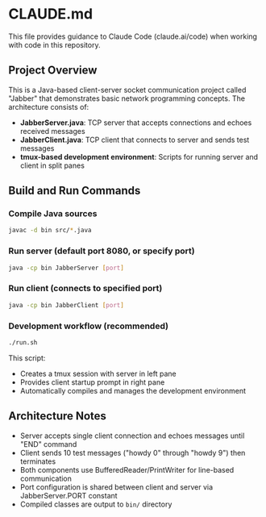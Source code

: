 # CLAUDE.md

This file provides guidance to Claude Code (claude.ai/code) when working with code in this repository.

## Project Overview

This is a Java-based client-server socket communication project called "Jabber" that demonstrates basic network programming concepts. The architecture consists of:

- **JabberServer.java**: TCP server that accepts connections and echoes received messages
- **JabberClient.java**: TCP client that connects to server and sends test messages
- **tmux-based development environment**: Scripts for running server and client in split panes

## Build and Run Commands

### Compile Java sources
```bash
javac -d bin src/*.java
```

### Run server (default port 8080, or specify port)
```bash
java -cp bin JabberServer [port]
```

### Run client (connects to specified port)
```bash
java -cp bin JabberClient [port]
```

### Development workflow (recommended)
```bash
./run.sh
```
This script:
- Creates a tmux session with server in left pane
- Provides client startup prompt in right pane
- Automatically compiles and manages the development environment

## Architecture Notes

- Server accepts single client connection and echoes messages until "END" command
- Client sends 10 test messages ("howdy 0" through "howdy 9") then terminates
- Both components use BufferedReader/PrintWriter for line-based communication
- Port configuration is shared between client and server via JabberServer.PORT constant
- Compiled classes are output to `bin/` directory